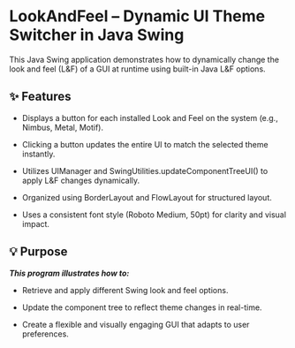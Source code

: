 # LookAndFeel – Dynamic UI Theme Switcher in Java Swing
This Java Swing application demonstrates how to dynamically change the look and feel (L&F) of a GUI at runtime using built-in Java L&F options.

## ✨ Features
- Displays a button for each installed Look and Feel on the system (e.g., Nimbus, Metal, Motif).

- Clicking a button updates the entire UI to match the selected theme instantly.

- Utilizes UIManager and SwingUtilities.updateComponentTreeUI() to apply L&F changes dynamically.

- Organized using BorderLayout and FlowLayout for structured layout.

- Uses a consistent font style (Roboto Medium, 50pt) for clarity and visual impact.

## 💡 Purpose
***This program illustrates how to:***

- Retrieve and apply different Swing look and feel options.

- Update the component tree to reflect theme changes in real-time.

- Create a flexible and visually engaging GUI that adapts to user preferences.